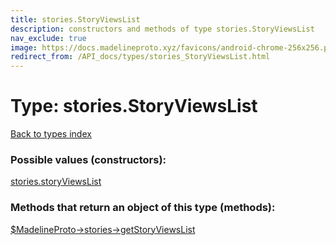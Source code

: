 ```yaml
---
title: stories.StoryViewsList
description: constructors and methods of type stories.StoryViewsList
nav_exclude: true
image: https://docs.madelineproto.xyz/favicons/android-chrome-256x256.png
redirect_from: /API_docs/types/stories_StoryViewsList.html
---
```

# Type: stories.StoryViewsList
[Back to types index](index.html)



### Possible values (constructors):

[stories.storyViewsList](/API_docs/constructors/stories.storyViewsList.html)  



### Methods that return an object of this type (methods):

[$MadelineProto->stories->getStoryViewsList](/API_docs/methods/stories.getStoryViewsList.html)  



